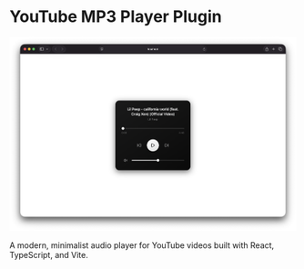 # YouTube MP3 Player Plugin

![Screenshot](/screenshot.png)

A modern, minimalist audio player for YouTube videos built with React, TypeScript, and Vite.

